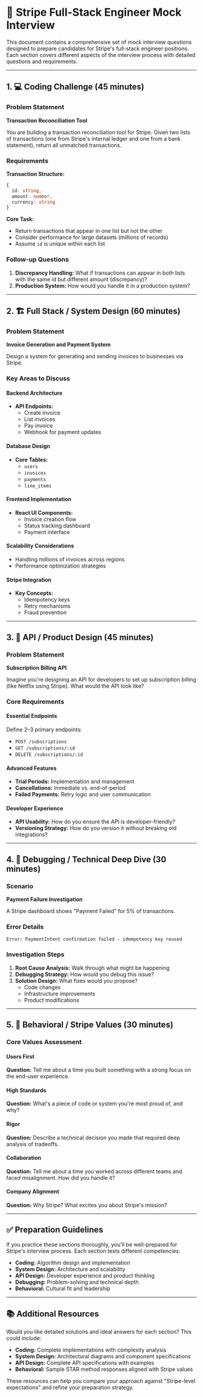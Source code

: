 # 🎯 Stripe Full-Stack Engineer Mock Interview

This document contains a comprehensive set of mock interview questions designed to prepare candidates for Stripe's full-stack engineer positions. Each section covers different aspects of the interview process with detailed questions and requirements.

---

## 1. 💻 Coding Challenge (45 minutes)

### Problem Statement

**Transaction Reconciliation Tool**

You are building a transaction reconciliation tool for Stripe. Given two lists of transactions (one from Stripe's internal ledger and one from a bank statement), return all unmatched transactions.

### Requirements

**Transaction Structure:**
```typescript
{
  id: string,
  amount: number,
  currency: string
}
```

**Core Task:**
- Return transactions that appear in one list but not the other
- Consider performance for large datasets (millions of records)
- Assume `id` is unique within each list

### Follow-up Questions

1. **Discrepancy Handling:** What if transactions can appear in both lists with the same id but different amount (discrepancy)?
2. **Production System:** How would you handle it in a production system?

---

## 2. 🏗️ Full Stack / System Design (60 minutes)

### Problem Statement

**Invoice Generation and Payment System**

Design a system for generating and sending invoices to businesses via Stripe.

### Key Areas to Discuss

#### Backend Architecture
- **API Endpoints:**
  - Create invoice
  - List invoices
  - Pay invoice
  - Webhook for payment updates

#### Database Design
- **Core Tables:**
  - `users`
  - `invoices`
  - `payments`
  - `line_items`

#### Frontend Implementation
- **React UI Components:**
  - Invoice creation flow
  - Status tracking dashboard
  - Payment interface

#### Scalability Considerations
- Handling millions of invoices across regions
- Performance optimization strategies

#### Stripe Integration
- **Key Concepts:**
  - Idempotency keys
  - Retry mechanisms
  - Fraud prevention

---

## 3. 🔌 API / Product Design (45 minutes)

### Problem Statement

**Subscription Billing API**

Imagine you're designing an API for developers to set up subscription billing (like Netflix using Stripe). What would the API look like?

### Core Requirements

#### Essential Endpoints
Define 2–3 primary endpoints:
- `POST /subscriptions`
- `GET /subscriptions/:id`
- `DELETE /subscriptions/:id`

#### Advanced Features
- **Trial Periods:** Implementation and management
- **Cancellations:** Immediate vs. end-of-period
- **Failed Payments:** Retry logic and user communication

#### Developer Experience
- **API Usability:** How do you ensure the API is developer-friendly?
- **Versioning Strategy:** How do you version it without breaking old integrations?

---

## 4. 🐛 Debugging / Technical Deep Dive (30 minutes)

### Scenario

**Payment Failure Investigation**

A Stripe dashboard shows "Payment Failed" for 5% of transactions.

### Error Details
```
Error: PaymentIntent confirmation failed - idempotency key reused
```

### Investigation Steps

1. **Root Cause Analysis:** Walk through what might be happening
2. **Debugging Strategy:** How would you debug this issue?
3. **Solution Design:** What fixes would you propose?
   - Code changes
   - Infrastructure improvements
   - Product modifications

---

## 5. 🤝 Behavioral / Stripe Values (30 minutes)

### Core Values Assessment

#### Users First
**Question:** Tell me about a time you built something with a strong focus on the end-user experience.

#### High Standards
**Question:** What's a piece of code or system you're most proud of, and why?

#### Rigor
**Question:** Describe a technical decision you made that required deep analysis of tradeoffs.

#### Collaboration
**Question:** Tell me about a time you worked across different teams and faced misalignment. How did you handle it?

#### Company Alignment
**Question:** Why Stripe? What excites you about Stripe's mission?

---

## ✅ Preparation Guidelines

If you practice these sections thoroughly, you'll be well-prepared for Stripe's interview process. Each section tests different competencies:

- **Coding:** Algorithm design and implementation
- **System Design:** Architecture and scalability
- **API Design:** Developer experience and product thinking
- **Debugging:** Problem-solving and technical depth
- **Behavioral:** Cultural fit and leadership

---

## 📚 Additional Resources

Would you like detailed solutions and ideal answers for each section? This could include:

- **Coding:** Complete implementations with complexity analysis
- **System Design:** Architectural diagrams and component specifications
- **API Design:** Complete API specifications with examples
- **Behavioral:** Sample STAR method responses aligned with Stripe values

These resources can help you compare your approach against "Stripe-level expectations" and refine your preparation strategy.
